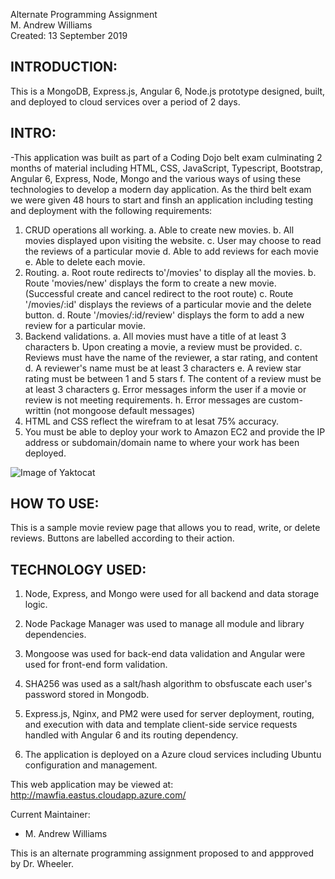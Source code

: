 Alternate Programming Assignment<br>
M. Andrew Williams<br>
Created: 13 September 2019

INTRODUCTION:
--------------------
This is a MongoDB, Express.js, Angular 6, Node.js prototype designed, built, and deployed to cloud services over a period of 2 days.

INTRO:
--------------------

-This application was built as part of a Coding Dojo belt exam culminating 2 months of material including HTML, CSS, JavaScript, Typescript,
Bootstrap, Angular 6, Express, Node, Mongo and the various ways of using these technologies to develop a modern day application.  As the
third belt exam we were given 48 hours to start and finsh an application including testing and deployment with the following requirements:

1. CRUD operations all working.
	a. Able to create new movies.
	b. All movies displayed upon visiting the website.
	c. User may choose to read the reviews of a particular movie
	d. Able to add reviews for each movie
	e. Able to delete each movie.
2. Routing.
	a. Root route redirects to'/movies' to display all the movies.
	b. Route 'movies/new' displays the form to create a new movie. (Successful create and cancel redirect to the root route)
	c. Route '/movies/:id' displays the reviews of a particular movie and the delete button.
	d. Route '/movies/:id/review' displays the form to add a new review for a particular movie.
3. Backend validations.
	a. All movies must have a title of at least 3 characters
	b. Upon creating a movie, a review must be provided.
	c. Reviews must have the name of the reviewer, a star rating, and content
	d. A reviewer's name must be at least 3 characters
	e. A review star rating must be between 1 and 5 stars
	f. The content of a review must be at least 3 characters
	g. Error messages inform the user if a movie or review is not meeting requirements.
	h. Error messages are custom-writtin (not mongoose default messages)
4. HTML and CSS reflect the wirefram to at lesat 75% accuracy.
5. You must be able to deploy your work to Amazon EC2 and provide the IP address or subdomain/domain name to where your work has been deployed.

![Image of Yaktocat](http://mawfia.com/documents/movies.png)


HOW TO USE:
---------------------
This is a sample movie review page that allows you to read, write, or delete reviews.  Buttons are labelled according to their action.


TECHNOLOGY USED:
-----------------
1.  Node, Express, and Mongo were used for all backend and data storage logic.

2.  Node Package Manager was used to manage all module and library dependencies.

3.  Mongoose was used for back-end data validation and Angular were used for front-end form validation.

4.  SHA256 was used as a salt/hash algorithm to obsfuscate each user's password stored in Mongodb.

5.  Express.js, Nginx, and PM2 were used for server deployment, routing, and execution with data and template client-side service requests handled with Angular 6 and its routing dependency.

6.  The application is deployed on a Azure cloud services including Ubuntu configuration and management.

This web application may be viewed at: http://mawfia.eastus.cloudapp.azure.com/

Current Maintainer:
 * M. Andrew Williams

This is an alternate programming assignment proposed to and appproved by Dr. Wheeler.
